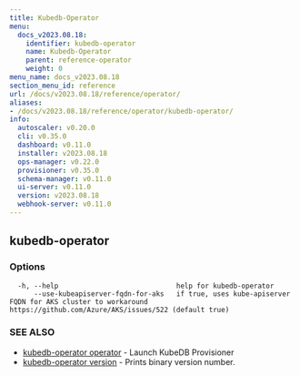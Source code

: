 ```yaml
---
title: Kubedb-Operator
menu:
  docs_v2023.08.18:
    identifier: kubedb-operator
    name: Kubedb-Operator
    parent: reference-operator
    weight: 0
menu_name: docs_v2023.08.18
section_menu_id: reference
url: /docs/v2023.08.18/reference/operator/
aliases:
- /docs/v2023.08.18/reference/operator/kubedb-operator/
info:
  autoscaler: v0.20.0
  cli: v0.35.0
  dashboard: v0.11.0
  installer: v2023.08.18
  ops-manager: v0.22.0
  provisioner: v0.35.0
  schema-manager: v0.11.0
  ui-server: v0.11.0
  version: v2023.08.18
  webhook-server: v0.11.0
---
```


## kubedb-operator



### Options

```
  -h, --help                             help for kubedb-operator
      --use-kubeapiserver-fqdn-for-aks   if true, uses kube-apiserver FQDN for AKS cluster to workaround https://github.com/Azure/AKS/issues/522 (default true)
```

### SEE ALSO

* [kubedb-operator operator](/docs/v2023.08.18/reference/operator/kubedb-operator_operator)	 - Launch KubeDB Provisioner
* [kubedb-operator version](/docs/v2023.08.18/reference/operator/kubedb-operator_version)	 - Prints binary version number.

